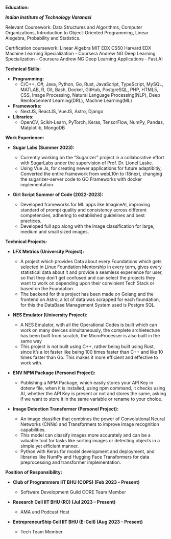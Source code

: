 **Education:**

**_Indian Institute of Technology Varanasi_**

Relevant Coursework: Data Structures and Algorithms, Computer Organizations, Introduction to Object-Oriented Programming, Linear Alegebra, Probability and Statistics.

Certification coursework: Linear Algebra MIT EDX CS50 Harvard EDX Machine Learning Specialization - Coursera Andrew NG Deep Learning Specialization - Coursera Andrew NG Deep Learning Applications - Fast.AI

**Technical Skills:**
- **Programming:**
   -  C/C++, C#, Java, Python, Go, Rust, JavaScript, TypeScript, MySQL, MATLAB, R, Git, Bash, Docker, GitHub, PostgreSQL, PHP, HTML5, CSS, Image Processing, Natural Language Processing(NLP), Deep Reinforcement Learning(DRL), Machne Learning(ML)
- **Frameworks:**
   -  NextJS, ReactJS, VueJS, Astro, Django
- **Libraries:**
   -  OpenCV, Scikit-Learn, PyTorch, Keras, TensorFlow, NumPy, Pandas, Matplotlib, MongoDB

**Work Experience:**
- **Sugar Labs (Summer 2023):**
   - Currently working on the “Sugarizer” project in a collaborative effort with SugarLabs under the supervision of Prof. Dr. Lionel Laske.
   - Using Vue Js, for creating newer applications for future adaptibitiy, Converted the entire framework from webL10n to i18next, changing the sugarizer-server code to GO Frameworks with docker implementation.

- **Girl Script Summer of Code (2022-2023):**
   - Developed frameworks for ML apps like ImagineAI, improving standard of prompt quality and consistency across different competencies, adhering to established guidelines and best practices.
   - Developed full app along with the image classification for large, medium and small sized images.

**Technical Projects:**
- **LFX Metrics (University Project):**
   - A project which provides Data about every Foundations which gets selected in Linux Foundation Mentorship in every term, gives every statistical data about it and provide a seamless experience for user, so that they don’t get confused and can select the projects they want to work on depending upon their convinient Tech Stack or based on the Foundation.
   - The backend for this project has been made on Golang and the frontend on Astro, a lot of data was scrapped for each foundation, for this the DataBase Management System used is Postgre SQL.

- **NES Emulator (University Project):**
   - A NES Emulator, with all the Operational Codes is built which can work on many devices simultaneously, the complete archietecture has been built from scratch, the MicroProcesser is also built in the same way
   - This project is not built using C++, rather being built using Rust, since it’s a lot faster like being 100 times faster than C++ and like 10 times faster than Go. This makes it more efficient and effective to work with.

- **ENV NPM Package (Personel Project):**
     - Publishing a NPM Package, which easily stores your API Key in dotenv file, when it is installed, using npm command, it checks using AI, whether the API Key is present or not and stores the same, asking if we want to store it in the same variable or rename to your choice.

- **Image Detection Transformer (Personel Project):**
   - An image classifier that combines the power of Convolutional Neural Networks (CNNs) and Transformers to improve image recognition capabilities.
   - This model can classify images more accurately and can be a valuable tool for tasks like sorting images or detecting objects in a simple yet efficient manner.
   - Python with Keras for model development and deployment, and libraries like NumPy and Hugging Face Transformers for data preprocessing and transformer implementation.

**Position of Responsibility:**
- **Club of Programmers IIT BHU (COPS) (Feb 2023 – Present)**   
   - Software Development Guild CORE Team Member

- **Research Cell IIT BHU (RC) (Jul 2023 – Present)**
   - AMA and Podcast Host

- **EntrepreneurShip Cell IIT BHU (E-Cell) (Aug 2023 – Present)**
   - Tech Team Member

